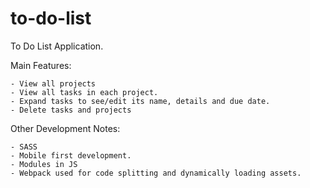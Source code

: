 # to-do-list

To Do List Application. 

Main Features:

    - View all projects
    - View all tasks in each project.
    - Expand tasks to see/edit its name, details and due date.
    - Delete tasks and projects
    
Other Development Notes:
 
    - SASS
    - Mobile first development. 
    - Modules in JS 
    - Webpack used for code splitting and dynamically loading assets.
    

